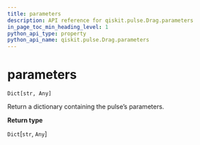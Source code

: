 ```yaml
---
title: parameters
description: API reference for qiskit.pulse.Drag.parameters
in_page_toc_min_heading_level: 1
python_api_type: property
python_api_name: qiskit.pulse.Drag.parameters
---
```


# parameters

<span id="qiskit.pulse.Drag.parameters" />

`Dict[str, Any]`

Return a dictionary containing the pulse’s parameters.

**Return type**

`Dict`\[`str`, `Any`]

